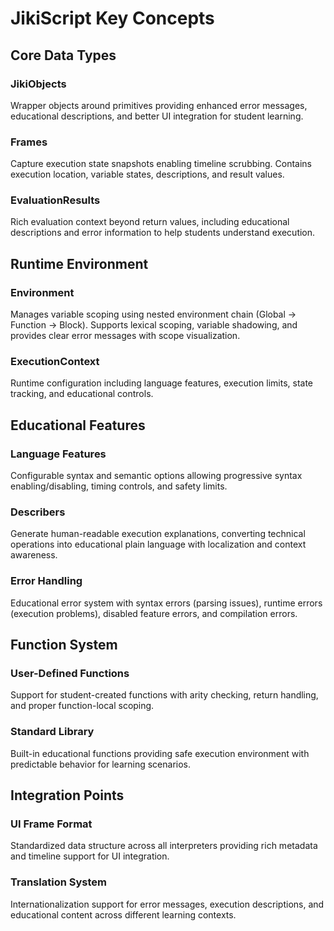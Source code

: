 # JikiScript Key Concepts

## Core Data Types

### JikiObjects

Wrapper objects around primitives providing enhanced error messages, educational descriptions, and better UI integration for student learning.

### Frames

Capture execution state snapshots enabling timeline scrubbing. Contains execution location, variable states, descriptions, and result values.

### EvaluationResults

Rich evaluation context beyond return values, including educational descriptions and error information to help students understand execution.

## Runtime Environment

### Environment

Manages variable scoping using nested environment chain (Global → Function → Block). Supports lexical scoping, variable shadowing, and provides clear error messages with scope visualization.

### ExecutionContext

Runtime configuration including language features, execution limits, state tracking, and educational controls.

## Educational Features

### Language Features

Configurable syntax and semantic options allowing progressive syntax enabling/disabling, timing controls, and safety limits.

### Describers

Generate human-readable execution explanations, converting technical operations into educational plain language with localization and context awareness.

### Error Handling

Educational error system with syntax errors (parsing issues), runtime errors (execution problems), disabled feature errors, and compilation errors.

## Function System

### User-Defined Functions

Support for student-created functions with arity checking, return handling, and proper function-local scoping.

### Standard Library

Built-in educational functions providing safe execution environment with predictable behavior for learning scenarios.

## Integration Points

### UI Frame Format

Standardized data structure across all interpreters providing rich metadata and timeline support for UI integration.

### Translation System

Internationalization support for error messages, execution descriptions, and educational content across different learning contexts.
